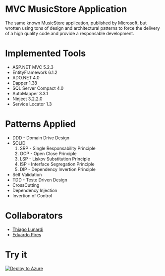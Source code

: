 # MVC MusicStore Application

The same known [MusicStore](https://github.com/aspnet/MusicStore/) application, published by [Microsoft](http://microsoft.github.io/), but wrotten using tons of design and architectural patterns to force the delivery of a high quality code and provide a responsable development.

# Implemented Tools

* ASP.NET MVC 5.2.3
* EntityFramework 6.1.2
* ADO.NET 4.0
* Dapper 1.38
* SQL Server Compact 4.0
* AutoMapper 3.3.1
* Ninject 3.2.2.0
* Service Locator 1.3

# Patterns Applied 

* DDD - Domain Drive Design
* SOLID
  1. SRP - Single Responsability Principle
  2. OCP - Open Close Principle
  3. LSP - Liskov Substitution Principle
  4. ISP - Interface Segregation Principle
  5. DIP - Dependency Invertion Principle
* Self Validation
* TDD - Teste Driven Design
* CrossCutting
* Dependency Injection
* Invertion of Control

# Collaborators

* [Thiago Lunardi](http://thiagolunardi.net)
* [Eduardo Pires](http://eduardopires.net.br)

# Try it 

[![Deploy to Azure](http://azuredeploy.net/deploybutton.png)](https://azuredeploy.net/)
